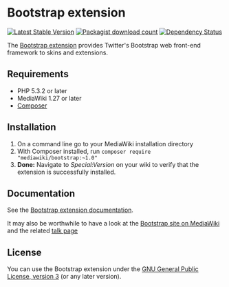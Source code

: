 # Bootstrap extension
[![Latest Stable Version](https://poser.pugx.org/mediawiki/bootstrap/version.png)](https://packagist.org/packages/mediawiki/bootstrap)
[![Packagist download count](https://poser.pugx.org/mediawiki/bootstrap/d/total.png)](https://packagist.org/packages/mediawiki/bootstrap)
[![Dependency Status](https://www.versioneye.com/php/mediawiki:bootstrap/badge.png)](https://www.versioneye.com/php/mediawiki:bootstrap)

The [Bootstrap extension][mw-bootstrap] provides Twitter's Bootstrap web
front-end framework to skins and extensions.

## Requirements

- PHP 5.3.2 or later
- MediaWiki 1.27 or later
- [Composer][composer]

## Installation

1. On a command line go to your MediaWiki installation directory
2. With Composer installed, run
   `composer require "mediawiki/bootstrap:~1.0"`
3. __Done:__ Navigate to _Special:Version_ on your wiki to verify that the
   extension is successfully installed.

## Documentation

See the [Bootstrap extension documentation](docs).

It may also be worthwhile to have a look at the [Bootstrap site on
MediaWiki][mw-bootstrap] and the related [talk page][mw-bootstrap-talk]

## License

You can use the Bootstrap extension under the [GNU General Public License,
version 3][license] (or any later version).


[mw-bootstrap]: https://www.mediawiki.org/wiki/Extension:Bootstrap
[mw-bootstrap-talk]: https://www.mediawiki.org/wiki/Extension_Talk:Bootstrap
[mw-testing]: https://www.mediawiki.org/wiki/Manual:PHP_unit_testing
[composer]: https://getcomposer.org/
[license]: https://www.gnu.org/copyleft/gpl.html
